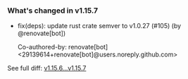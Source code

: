 ### What's changed in v1.15.7

* fix(deps): update rust crate semver to v1.0.27 (#105) (by @renovate[bot])

  Co-authored-by: renovate[bot] <29139614+renovate[bot]@users.noreply.github.com>


See full diff: [v1.15.6...v1.15.7](https://github.com/unbounded-tech/vnext/compare/v1.15.6...v1.15.7)
